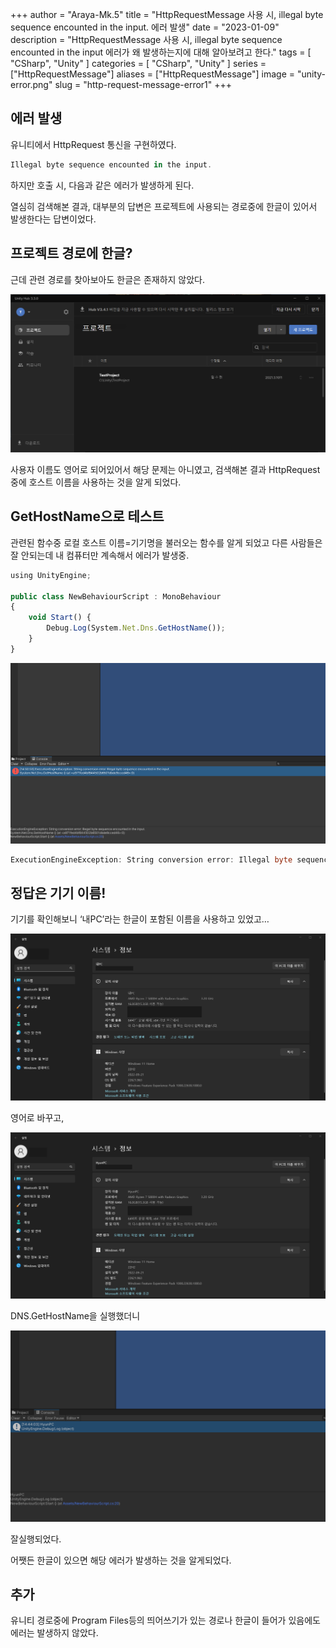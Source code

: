 +++
author = "Araya-Mk.5"
title = "HttpRequestMessage 사용 시, illegal byte sequence encounted in the input. 에러 발생"
date = "2023-01-09"
description = "HttpRequestMessage 사용 시, illegal byte sequence encounted in the input 에러가 왜 발생하는지에 대해 알아보려고 한다."
tags = [
    "CSharp",
    "Unity"
]
categories = [
    "CSharp",
    "Unity"
]
series = ["HttpRequestMessage"]
aliases = ["HttpRequestMessage"]
image = "unity-error.png"
slug = "http-request-message-error1"
+++

## 에러 발생

유니티에서 HttpRequest 통신을 구현하였다.

```js
Illegal byte sequence encounted in the input.
```

하지만 호출 시, 다음과 같은 에러가 발생하게 된다.

열심히 검색해본 결과, 대부분의 답변은 프로젝트에 사용되는 경로중에 한글이 있어서 발생한다는 답변이었다.

## 프로젝트 경로에 한글?

근데 관련 경로를 찾아보아도 한글은 존재하지 않았다.

![](unity-default.png)

사용자 이름도 영어로 되어있어서 해당 문제는 아니였고, 검색해본 결과 HttpRequest중에 호스트 이름을 사용하는 것을 알게 되었다.

## GetHostName으로 테스트

관련된 함수중 로컬 호스트 이름=기기명을 불러오는 함수를 알게 되었고 다른 사람들은 잘 안되는데 내 컴퓨터만 계속해서 에러가 발생중.

```js
using UnityEngine;

public class NewBehaviourScript : MonoBehaviour
{
    void Start() {
        Debug.Log(System.Net.Dns.GetHostName());
    }
}
```

![](unity-error.png)

```csharp
ExecutionEngineException: String conversion error: Illegal byte sequence encounted in the input.
```

## 정답은 기기 이름!

기기를 확인해보니 ‘내PC’라는 한글이 포함된 이름을 사용하고 있었고…

![](check-my-pc.png)

영어로 바꾸고,

![](change-to-english.png)

DNS.GetHostName을 실행했더니

![](success.png)

잘실행되었다.

어쨋든 한글이 있으면 해당 에러가 발생하는 것을 알게되었다.

## 추가

유니티 경로중에 Program Files등의 띄어쓰기가 있는 경로나 한글이 들어가 있음에도 에러는 발생하지 않았다.
